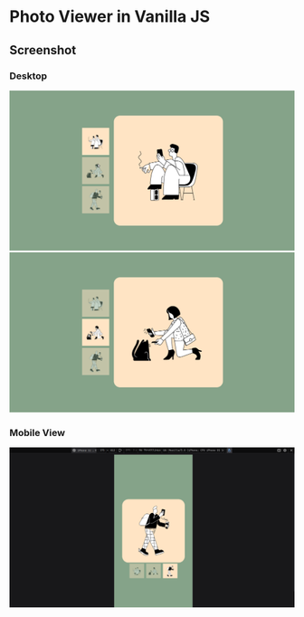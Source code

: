 # Photo Viewer in Vanilla JS

## Screenshot
### Desktop
![image](assets/1st.png)  
![image](assets/2nd.png)  

### Mobile View
![image](assets/mobile.png)

